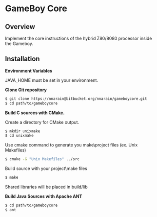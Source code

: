GameBoy Core
============

Overview
--------

Implement the core instructions of the hybrid Z80/8080 processor inside the Gameboy.

Installation
------------

**Environment Variables**

JAVA_HOME must be set in your environment.

**Clone Git repository**
```bash
$ git clone https://nnarain@bitbucket.org/nnarain/gameboycore.git
$ cd path/to/gameboycore
```

**Build C sources with CMake.**

Create a directory for CMake output.

```bash
$ mkdir unixmake
$ cd unixmake
```

Use cmake command to generate you make\project files (ex. Unix Makefiles)

```bash
$ cmake -G "Unix Makefiles" ../src
```

Build source with your project\make files

```bash
$ make
```

Shared libraries will be placed in build/lib

**Build Java Sources with Apache ANT**

```bash
$ cd path/to/gameboycore
$ ant
```